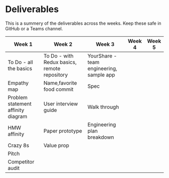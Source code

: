 # Deliverables

This is a summery of the deliverables across the weeks. Keep these safe in GitHub or a Teams channel.

Week 1 | Week 2 | Week 3 | Week 4 | Week 5
--- | --- | --- | --- | ---
To Do - all the basics | To Do - with Redux basics, remote repository | YourShare - team engineering, sample app | |
Empathy map | Name,favorite food commit | Spec  | |
Problem statement affinity diagram | User interview guide | Walk through | |
HMW affinity | Paper prototype | Engineering plan breakdown ||
Crazy 8s | Value prop |||
 | Pitch ||| 
 | Competitor audit |||